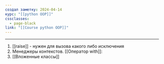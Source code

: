 ```yaml
---
создал заметку: 2024-04-14
курс: "[[python OOP]]"
cssclasses:
  - page-black
link: "[[Course python OOP]]"
---
```

---
1. [[raise]] - нужен для вызова какого либо исключения
2. Менеджеры контекстов. [[Оператор with]]:
3. [[Вложенные классы]]
